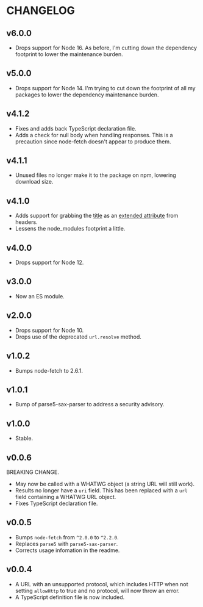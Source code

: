 # CHANGELOG

## v6.0.0

- Drops support for Node 16. As before, I'm cutting down the dependency
  footprint to lower the maintenance burden.

## v5.0.0

- Drops support for Node 14. I'm trying to cut down the footprint of all my
  packages to lower the dependency maintenance burden.

## v4.1.2

- Fixes and adds back TypeScript declaration file.
- Adds a check for null body when handling responses. This is a precaution since
  node-fetch doesn't appear to produce them.

## v4.1.1

- Unused files no longer make it to the package on npm, lowering download size.

## v4.1.0

- Adds support for grabbing the
  [title](https://datatracker.ietf.org/doc/html/rfc8288#section-3.4.1) as an
  [extended attribute](https://datatracker.ietf.org/doc/html/rfc8187#section-3.2.1)
  from headers.
- Lessens the node_modules footprint a little.

## v4.0.0

- Drops support for Node 12.

## v3.0.0

- Now an ES module.

## v2.0.0

- Drops support for Node 10.
- Drops use of the deprecated `url.resolve` method.

## v1.0.2

- Bumps node-fetch to 2.6.1.

## v1.0.1

- Bump of parse5-sax-parser to address a security advisory.

## v1.0.0

- Stable.

## v0.0.6

BREAKING CHANGE.

 - May now be called with a WHATWG object (a string URL will still work).
 - Results no longer have a `uri` field. This has been replaced with a `url` field containing a WHATWG URL object.
 - Fixes TypeScript declaration file.

## v0.0.5

 - Bumps `node-fetch` from `^2.0.0` to `^2.2.0`.
 - Replaces `parse5` with `parse5-sax-parser`.
 - Corrects usage infomation in the readme.

## v0.0.4

 - A URL with an unsupported protocol, which includes HTTP when not setting `allowHttp` to true and no protocol, will now throw an error.
 - A TypeScript definition file is now included.
